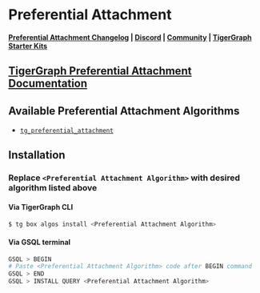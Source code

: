 
# Preferential Attachment

#### [Preferential Attachment Changelog](https://github.com/tigergraph/gsql-graph-algorithms/blob/master/algorithms/Topological_Link_Prediction/preferential_attachment/CHANGELOG.md) | [Discord](https://discord.gg/vFbmPyvJJN) | [Community](https://community.tigergraph.com) | [TigerGraph Starter Kits](https://github.com/zrougamed/TigerGraph-Starter-Kits-Parser)

## [TigerGraph Preferential Attachment Documentation](https://docs.tigergraph.com/graph-ml/current/link-prediction/preferential-attachment)

## Available Preferential Attachment Algorithms 

* [`tg_preferential_attachment`](https://github.com/tigergraph/gsql-graph-algorithms/blob/master/algorithms/Topological%20Link%20Prediction/preferential_attachment/tg_preferential_attachment.gsql)

## Installation 

### Replace `<Preferential Attachment Algorithm>` with desired algorithm listed above 

#### Via TigerGraph CLI

```bash
$ tg box algos install <Preferential Attachment Algorithm>
```

#### Via GSQL terminal

```bash
GSQL > BEGIN
# Paste <Preferential Attachment Algorithm> code after BEGIN command
GSQL > END 
GSQL > INSTALL QUERY <Preferential Attachment Algorithm>
```
